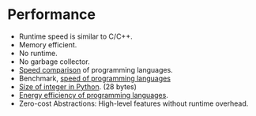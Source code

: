 # Performance

* Runtime speed is similar to C/C++.
* Memory efficient.
* No runtime.
* No garbage collector.
* [Speed comparison](https://github.com/niklas-heer/speed-comparison) of programming languages.
* Benchmark, [speed of programming languages](https://benchmarksgame-team.pages.debian.net/benchmarksgame/box-plot-summary-charts.html)
* [Size of integer in Python](https://python.code-maven.com/size-of-integer-in-python). (28 bytes)
* [Energy efficiency of programming languages](https://thenewstack.io/which-programming-languages-use-the-least-electricity/).
* Zero-cost Abstractions: High-level features without runtime overhead.

